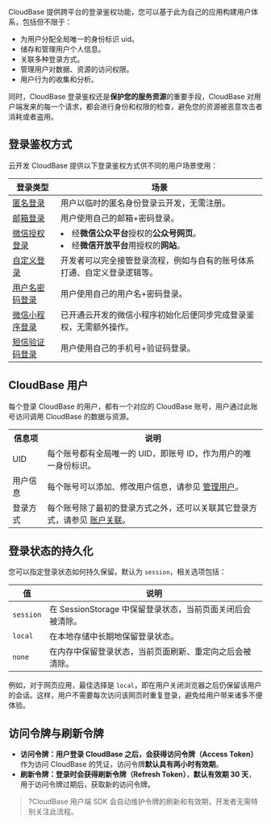 CloudBase 提供跨平台的登录鉴权功能，您可以基于此为自己的应用构建用户体系，包括但不限于：

- 为用户分配全局唯一的身份标识 uid。
- 储存和管理用户个人信息。
- 关联多种登录方式。
- 管理用户对数据、资源的访问权限。
- 用户行为的收集和分析。

同时，CloudBase 登录鉴权还是**保护您的服务资源**的重要手段，CloudBase 对用户端发来的每一个请求，都会进行身份和权限的检查，避免您的资源被恶意攻击者消耗或者盗用。

## 登录鉴权方式

云开发 CloudBase 提供以下登录鉴权方式供不同的用户场景使用：

| 登录类型                                                                                   | 场景                                                                                |
| ------------------------------------------------------------------------------------------ | ----------------------------------------------------------------------------------- |
| [匿名登录](https://cloud.tencent.com/document/product/876/41729)                                                   | 用户以临时的匿名身份登录云开发，无需注册。                                          |
| [邮箱登录](https://cloud.tencent.com/document/product/876/46138)                                                 | 用户使用自己的邮箱+密码登录。                                                       |
| [微信授权登录](https://cloud.tencent.com/document/product/876/41730)                                            | <li>经**微信公众平台**授权的**公众号网页**。</li><li>经**微信开放平台**用授权的**网站**。</li> |
| [自定义登录](https://cloud.tencent.com/document/product/876/41731)                                              | 开发者可以完全接管登录流程，例如与自有的账号体系打通、自定义登录逻辑等。            |
| [用户名密码登录](https://cloud.tencent.com/document/product/876/48795)                                        | 用户使用自己的用户名+密码登录。                                                     |
| [微信小程序登录](https://developers.weixin.qq.com/miniprogram/dev/wxcloud/guide/init.html) | 已开通云开发的微信小程序初始化后便同步完成登录鉴权，无需额外操作。                  |
| [短信验证码登录](https://cloud.tencent.com/document/product/876/44685)                                         | 用户使用自己的手机号+验证码登录。                                                   |

## CloudBase 用户

每个登录 CloudBase 的用户，都有一个对应的 CloudBase 账号，用户通过此账号访问调用 CloudBase 的数据与资源。

<table>
<tr>
<th>信息项</th>
<th>说明</th>
</tr>
<tr>
<td>UID</td>
<td>每个账号都有全局唯一的 UID，即账号 ID，作为用户的唯一身份标识。</td>
</tr>
<tr>
<td>用户信息</td>
<td>每个账号可以添加、修改用户信息，请参见 <a href = "https://cloud.tencent.com/document/product/876/46137">管理用户</a>。</td>
</tr>
<tr>
<td>登录方式</td>
<td>每个账号除了最初的登录方式之外，还可以关联其它登录方式，请参见 <a href = "https://cloud.tencent.com/document/product/876/46139">账户关联</a>。</td>
</tr>
</table>

## 登录状态的持久化

您可以指定登录状态如何持久保留。默认为 `session`，相关选项包括：

| 值        | 说明                                                       |
| --------- | ---------------------------------------------------------- |
| `session` | 在 SessionStorage 中保留登录状态，当前页面关闭后会被清除。 |
| `local`   | 在本地存储中长期地保留登录状态。                           |
| `none`    | 在内存中保留登录状态，当前页面刷新、重定向之后会被清除。   |

例如，对于网页应用，最佳选择是 `local`，即在用户关闭浏览器之后仍保留该用户的会话。这样，用户不需要每次访问该网页时重复登录，避免给用户带来诸多不便体验。

## 访问令牌与刷新令牌

- **访问令牌：**用户登录 CloudBase 之后，会获得**访问令牌（Access Token）** 作为访问 CloudBase 的凭证，访问令牌**默认具有两小时有效期**。
- **刷新令牌：**登录时会获得**刷新令牌（Refresh Token）**，**默认有效期 30 天**，用于访问令牌过期后，获取新的访问令牌。

>?CloudBase 用户端 SDK 会自动维护令牌的刷新和有效期，开发者无需特别关注此流程。
